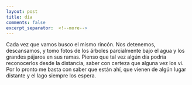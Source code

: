 ```yaml
--- 
layout: post 
title: día  
comments: false
excerpt_separator:  <!--more--> 
---
```


Cada vez que vamos busco el mismo rincón. Nos detenemos, descansamos,
y tomo fotos de los árboles parcialmente bajo el agua y los grandes pájaros en sus
ramas. Pienso que tal vez algún día podría reconocerlos desde la
distancia, saber con certeza que alguna vez los vi. Por lo pronto me basta
con saber que están ahí, que vienen de algún lugar distante y el lago
siempre los espera. 
